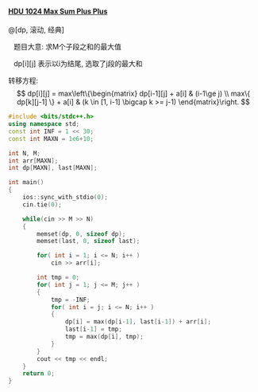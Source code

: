 ####  [HDU 1024 Max Sum Plus Plus](http://acm.hdu.edu.cn/showproblem.php?pid=1024)

@[dp, 滚动, 经典]

&ensp; 题目大意: 求M个子段之和的最大值

&ensp; dp[i][j] 表示以i为结尾, 选取了j段的最大和

转移方程: 
$$
dp[i][j] = max\left\{\begin{matrix}
dp[i-1][j] + a[i] & (i-1\ge j) \\
max\{ dp[k][j-1] \} + a[i] & (k \in [1, i-1] \bigcap k >= j-1)
\end{matrix}\right. 
$$


```cpp
#include <bits/stdc++.h>
using namespace std;
const int INF = 1 << 30;
const int MAXN = 1e6+10;

int N, M;
int arr[MAXN];
int dp[MAXN], last[MAXN];

int main()
{
    ios::sync_with_stdio(0);
    cin.tie(0);

    while(cin >> M >> N)
    {
        memset(dp, 0, sizeof dp);
        memset(last, 0, sizeof last);

        for( int i = 1; i <= N; i++ )
            cin >> arr[i];

        int tmp = 0;
        for( int j = 1; j <= M; j++ )
        {
            tmp = -INF;
            for( int i = j; i <= N; i++ )
            {
                dp[i] = max(dp[i-1], last[i-1]) + arr[i];
                last[i-1] = tmp;
                tmp = max(dp[i], tmp);
            }
        }
        cout << tmp << endl;
    }
    return 0;
}
```
